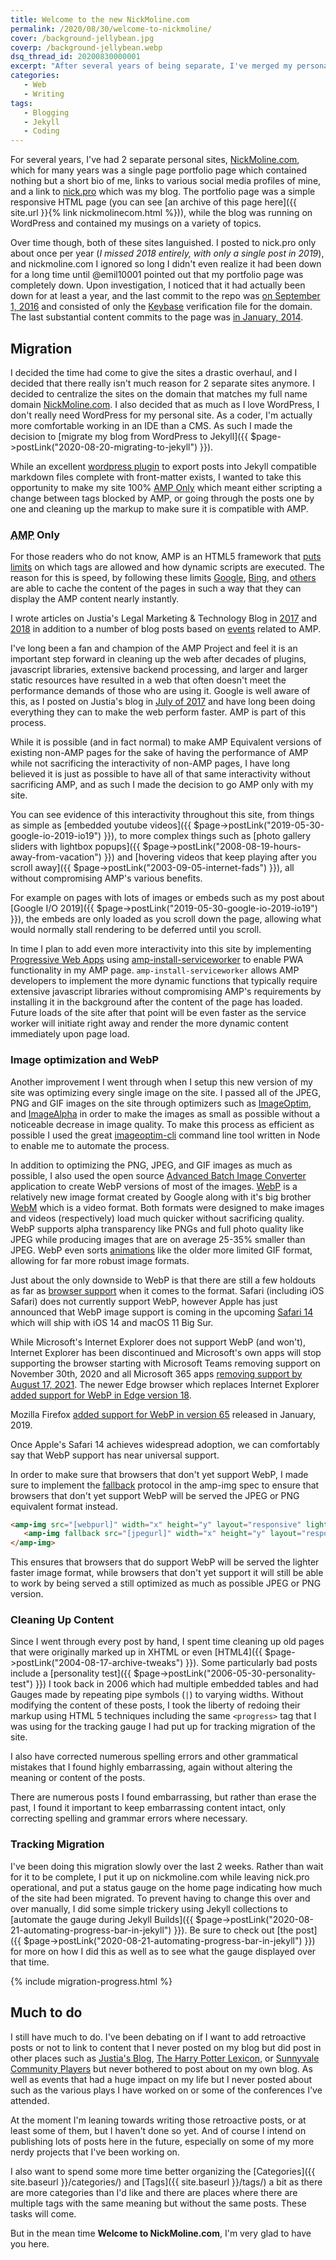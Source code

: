 ```yaml
---
title: Welcome to the new NickMoline.com
permalink: /2020/08/30/welcome-to-nickmoline/
cover: /background-jellybean.jpg
coverp: /background-jellybean.webp
dsq_thread_id: 20200830000001
excerpt: "After several years of being separate, I've merged my personal sites of NickMoline.com and Nick.pro into a single site, and given it a pretty substantial overhaul at the same time."
categories:
   - Web
   - Writing
tags:
   - Blogging
   - Jekyll
   - Coding
---
```

For several years, I've had 2 separate personal sites, [NickMoline.com](https://www.nickmoline.com), which for many years was a single page portfolio page which contained nothing but a short bio of me, links to various social media profiles of mine, and a link to [nick.pro](https://www.nick.pro) which was my blog.  The portfolio page was a simple responsive HTML page (you can see [an archive of this page here]({{ site.url }}{% link nickmolinecom.html %})), while the blog was running on WordPress and contained my musings on a variety of topics.

Over time though, both of these sites languished.  I posted to nick.pro only about once per year (_I missed 2018 entirely, with only a single post in 2019_), and nickmoline.com I ignored so long I didn't even realize it had been down for a long time until @emil10001 pointed out that my portfolio page was completely down.  Upon investigation, I noticed that it had actually been down for at least a year, and the last commit to the repo was [on September 1, 2016](https://github.com/nickmoline/nickmoline.github.io/commit/c0234b8c9205ada794d70e1a043a40cb16644533) and consisted of only the [Keybase](https://keybase.io/nickmoline) verification file for the domain.  The last substantial content commits to the page was [in January, 2014](https://github.com/nickmoline/nickmoline.github.io/commit/ef5ad46df31bece8aad76f6bbae4e890cdb86d64).

## Migration

I decided the time had come to give the sites a drastic overhaul, and I decided that there really isn't much reason for 2 separate sites anymore.  I decided to centralize the sites on the domain that matches my full name domain [NickMoline.com](https://www.nickmoline.com/).  I also decided that as much as I love WordPress, I don't really need WordPress for my personal site.  As a coder, I'm actually more comfortable working in an IDE than a CMS.  As such I made the decision to [migrate my blog from WordPress to Jekyll]({{ $page->postLink("2020-08-20-migrating-to-jekyll") }}).

While an excellent [wordpress plugin](https://wordpress.org/plugins/jekyll-exporter/) to export posts into Jekyll compatible markdown files complete with front-matter exists, I wanted to take this opportunity to make my site 100% [AMP Only](https://amp.dev/) which meant either scripting a change between tags blocked by AMP, or going through the posts one by one and cleaning up the markup to make sure it is compatible with AMP.

### <abbr title="Accelerated Mobile Pages">AMP</abbr> Only

For those readers who do not know, AMP is an HTML5 framework that [puts limits](https://amp.dev/about/how-amp-works/) on which tags are allowed and how dynamic scripts are executed.  The reason for this is speed, by following these limits [Google](https://developers.google.com/amp), [Bing](https://blogs.bing.com/Webmaster-Blog/September-2018/Introducing-Bing-AMP-viewer-and-Bing-AMP-cache), and [others](https://blog.cloudflare.com/accelerated-mobile/) are able to cache the content of the pages in such a way that they can display the AMP content nearly instantly.

I wrote articles on Justia's Legal Marketing & Technology Blog in [2017](https://onward.justia.com/2017/02/02/amp-your-law-firm-mobile-site/) and [2018](https://onward.justia.com/2018/02/09/amp-update-get-even-amped-2018/) in addition to a number of blog posts based on [events](https://onward.justia.com/tag/amp-project/) related to AMP.

I've long been a fan and champion of the AMP Project and feel it is an important step forward in cleaning up the web after decades of plugins, javascript libraries, extensive backend processing, and larger and larger static resources have resulted in a web that often doesn't meet the performance demands of those who are using it. Google is well aware of this, as I posted on Justia's blog in [July of 2017](https://onward.justia.com/2017/07/05/page-speed-tips-and-tools/) and have long been doing everything they can to make the web perform faster.  AMP is part of this process.

While it is possible (and in fact normal) to make AMP Equivalent versions of existing non-AMP pages for the sake of having the performance of AMP while not sacrificing the interactivity of non-AMP pages, I have long believed it is just as possible to have all of that same interactivity without sacrificing AMP, and as such I made the decision to go AMP only with my site.

You can see evidence of this interactivity throughout this site, from things as simple as [embedded youtube videos]({{ $page->postLink("2019-05-30-google-io-2019-io19") }}), to more complex things such as [photo gallery sliders with lightbox popups]({{ $page->postLink("2008-08-19-hours-away-from-vacation") }}) and [hovering videos that keep playing after you scroll away]({{ $page->postLink("2003-09-05-internet-fads") }}), all without compromising AMP's various benefits.

For example on pages with lots of images or embeds such as my post about [Google I/O 2019]({{ $page->postLink("2019-05-30-google-io-2019-io19") }}), the embeds are only loaded as you scroll down the page, allowing what would normally stall rendering to be deferred until you scroll.

In time I plan to add even more interactivity into this site by implementing [Progressive Web Apps](https://web.dev/progressive-web-apps/) using [amp-install-serviceworker](https://amp.dev/documentation/components/amp-install-serviceworker/) to enable PWA functionality in my AMP page.  `amp-install-serviceworker` allows AMP developers to implement the more dynamic functions that typically require extensive javascript libraries without compromising AMP's requirements by installing it in the background after the content of the page has loaded.  Future loads of the site after that point will be even faster as the service worker will initiate right away and render the more dynamic content immediately upon page load.

### Image optimization and WebP
Another improvement I went through when I setup this new version of my site was optimizing every single image on the site.  I passed all of the JPEG, PNG and GIF images on the site through optimizers such as [ImageOptim](http://imageoptim.com/), and [ImageAlpha](http://pngmini.com/) in order to make the images as small as possible without a noticeable decrease in image quality.  To make this process as efficient as possible I used the great [imageoptim-cli](https://www.npmjs.com/package/imageoptim-cli) command line tool written in Node to enable me to automate the process.

In addition to optimizing the PNG, JPEG, and GIF images as much as possible, I also used the open source [Advanced Batch Image Converter](http://abic.sourceforge.net/) application to create WebP versions of most of the images.  [WebP](https://developers.google.com/speed/webp) is a relatively new image format created by Google along with it's big brother [WebM](https://www.webmproject.org/) which is a video format.  Both formats were designed to make images and videos (respectively) load much quicker without sacrificing quality.  WebP supports alpha transparency like PNGs and full photo quality like JPEG while producing images that are on average 25-35% smaller than JPEG.  WebP even sorts [animations](https://developers.google.com/speed/webp/faq#why_should_i_use_animated_webp) like the older more limited GIF format, allowing for far more robust image formats.

Just about the only downside to WebP is that there are still a few holdouts as far as [browser support](https://caniuse.com/#feat=webp) when it comes to the format.  Safari (including iOS Safari) does not currently support WebP, however Apple has just announced that WebP image support is coming in the upcoming [Safari 14](https://www.macrumors.com/2020/06/22/webp-safari-14/) which will ship with iOS 14 and macOS 11 Big Sur.

While Microsoft's Internet Explorer does not support WebP (and won't), Internet Explorer has been discontinued and  Microsoft's own apps will stop supporting the browser starting with Microsoft Teams removing support on November 30th, 2020 and all Microsoft 365 apps [removing support by August 17, 2021](https://techcommunity.microsoft.com/t5/microsoft-365-blog/microsoft-365-apps-say-farewell-to-internet-explorer-11-and/ba-p/1591666).  The newer Edge browser which replaces Internet Explorer [added support for WebP in Edge version 18](https://blogs.windows.com/msedgedev/2018/10/04/edgehtml-18-october-2018-update/).

Mozilla Firefox [added support for WebP in version 65](https://hacks.mozilla.org/2019/01/firefox-65-webp-flexbox-inspector-new-tooling/#:~:text=Media%3A%20Support%20for%20WebP%20and,with%20the%20same%20image%20quality.) released in January, 2019.

Once Apple's Safari 14 achieves widespread adoption, we can comfortably say that WebP support has near universal support.

In order to make sure that browsers that don't yet support WebP, I made sure to implement the [fallback](https://amp.dev/documentation/guides-and-tutorials/develop/style_and_layout/placeholders/) protocol in the amp-img spec to ensure that browsers that don't yet support WebP will be served the JPEG or PNG equivalent format instead.

```html
<amp-img src="[webpurl]" width="x" height="y" layout="responsive" lightbox>
   <amp-img fallback src="[jpegurl]" width="x" height="y" layout="responsive" lightbox></amp-img>
</amp-img>
```

This ensures that browsers that do support WebP will be served the lighter faster image format, while browsers that don't yet support it will still be able to work by being served a still optimized as much as possible JPEG or PNG version.

### Cleaning Up Content
Since I went through every post by hand, I spent time cleaning up old pages that were originally marked up in XHTML or even [HTML4]({{ $page->postLink("2004-08-17-archive-tweaks") }}).  Some particularly bad posts include a [personality test]({{ $page->postLink("2006-05-30-personality-test") }}) I took back in 2006 which had multiple embedded tables and had Gauges made by repeating pipe symbols (`|`) to varying widths.  Without modifying the content of these posts, I took the liberty of redoing their markup using HTML 5 techniques including the same `<progress>` tag that I was using for the tracking gauge I had put up for tracking migration of the site.

I also have corrected numerous spelling errors and other grammatical mistakes that I found highly embarrassing, again without altering the meaning or content of the posts.

There are numerous posts I found embarrassing, but rather than erase the past, I found it important to keep embarrassing content intact, only correcting spelling and grammar errors where necessary.

### Tracking Migration
I've been doing this migration slowly over the last 2 weeks.  Rather than wait for it to be complete, I put it up on nickmoline.com while leaving nick.pro operational, and put a status gauge on the home page indicating how much of the site had been migrated.  To prevent having to change this over and over manually, I did some simple trickery using Jekyll collections to [automate the gauge during Jekyll Builds]({{ $page->postLink("2020-08-21-automating-progress-bar-in-jekyll") }}).  Be sure to check out [the post]({{ $page->postLink("2020-08-21-automating-progress-bar-in-jekyll") }}) for more on how I did this as well as to see what the gauge displayed over that time.

{% include migration-progress.html %}

## Much to do
I still have much to do.  I've been debating on if I want to add retroactive posts or not to link to content that I never posted on my blog but did post in other places such as [Justia's Blog](https://onward.justia.com/author/nickmoline/), [The Harry Potter Lexicon](https://www.hp-lexicon.org/author/nickmoline/), or [Sunnyvale Community Players](https://sunnyvaleplayers.org/author/nickmoline/) but never bothered to post about on my own blog.  As well as events that had a huge impact on my life but I never posted about such as the various plays I have worked on or some of the conferences I've attended.

At the moment I'm leaning towards writing those retroactive posts, or at least some of them, but I haven't done so yet.  And of course I intend on publishing lots of posts here in the future, especially on some of my more nerdy projects that I've been working on.

I also want to spend some more time better organizing the [Categories]({{ site.baseurl }}/categories/) and [Tags]({{ site.baseurl }}/tags/) a bit as there are more categories than I'd like and there are places where there are multiple tags with the same meaning but without the same posts.  These tasks will come.

But in the mean time **Welcome to NickMoline.com**, I'm very glad to have you here.
